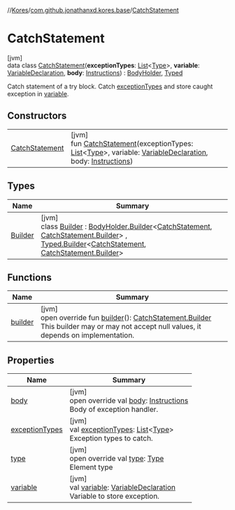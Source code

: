 //[Kores](../../../index.md)/[com.github.jonathanxd.kores.base](../index.md)/[CatchStatement](index.md)

# CatchStatement

[jvm]\
data class [CatchStatement](index.md)(**exceptionTypes**: [List](https://kotlinlang.org/api/latest/jvm/stdlib/kotlin.collections/-list/index.html)<[Type](https://docs.oracle.com/javase/8/docs/api/java/lang/reflect/Type.html)>, **variable**: [VariableDeclaration](../-variable-declaration/index.md), **body**: [Instructions](../../com.github.jonathanxd.kores/-instructions/index.md)) : [BodyHolder](../-body-holder/index.md), [Typed](../-typed/index.md)

Catch statement of a try block. Catch [exceptionTypes](exception-types.md) and store caught exception in [variable](variable.md).

## Constructors

| | |
|---|---|
| [CatchStatement](-catch-statement.md) | [jvm]<br>fun [CatchStatement](-catch-statement.md)(exceptionTypes: [List](https://kotlinlang.org/api/latest/jvm/stdlib/kotlin.collections/-list/index.html)<[Type](https://docs.oracle.com/javase/8/docs/api/java/lang/reflect/Type.html)>, variable: [VariableDeclaration](../-variable-declaration/index.md), body: [Instructions](../../com.github.jonathanxd.kores/-instructions/index.md)) |

## Types

| Name | Summary |
|---|---|
| [Builder](-builder/index.md) | [jvm]<br>class [Builder](-builder/index.md) : [BodyHolder.Builder](../-body-holder/-builder/index.md)<[CatchStatement](index.md), [CatchStatement.Builder](-builder/index.md)> , [Typed.Builder](../-typed/-builder/index.md)<[CatchStatement](index.md), [CatchStatement.Builder](-builder/index.md)> |

## Functions

| Name | Summary |
|---|---|
| [builder](builder.md) | [jvm]<br>open override fun [builder](builder.md)(): [CatchStatement.Builder](-builder/index.md)<br>This builder may or may not accept null values, it depends on implementation. |

## Properties

| Name | Summary |
|---|---|
| [body](body.md) | [jvm]<br>open override val [body](body.md): [Instructions](../../com.github.jonathanxd.kores/-instructions/index.md)<br>Body of exception handler. |
| [exceptionTypes](exception-types.md) | [jvm]<br>val [exceptionTypes](exception-types.md): [List](https://kotlinlang.org/api/latest/jvm/stdlib/kotlin.collections/-list/index.html)<[Type](https://docs.oracle.com/javase/8/docs/api/java/lang/reflect/Type.html)><br>Exception types to catch. |
| [type](type.md) | [jvm]<br>open override val [type](type.md): [Type](https://docs.oracle.com/javase/8/docs/api/java/lang/reflect/Type.html)<br>Element type |
| [variable](variable.md) | [jvm]<br>val [variable](variable.md): [VariableDeclaration](../-variable-declaration/index.md)<br>Variable to store exception. |

